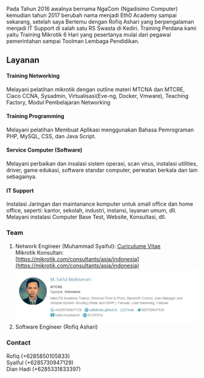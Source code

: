 
Pada Tahun 2016 awalnya bernama NgaCom (Ngadisimo Computer) kemudian tahun 2017 berubah nama menjadi Eth0 Academy sampai sekarang, setelah saya Bertemu dengan Rofiq Ashari yang berpengalaman menjadi IT Support di salah satu RS Swasta di Kediri. Training Perdana kami yaitu Training Mikrotik 6 Hari yang pesertanya mulai dari pegawai pemerintahan sampai Toolman Lembaga Pendidikan.

## Layanan
#### Training Networking
Melayani pelatihan 	mikrotik dengan outline materi MTCNA dan MTCRE,
Ciaco CCNA, Sysadmin, Virtualisasi(Eve-ng, Docker, Vmware), Teaching Factory,
Modul Pembelajaran Networking

#### Training Programming
Melayani pelatihan Membuat Aplikasi menggunakan Bahasa Pemrograman PHP, MySQL, CSS, dan Java Script.

#### Service Computer (Software)
Melayani perbaikan dan insalasi sistem operasi, scan virus,
instalasi utilities, driver, game edukasi, software standar computer,
perwatan berkala dan lain sebagainya.

#### IT Support
Instalasi Jaringan dan maintanance komputer untuk small office dan home office,
seperti: kantor, sekolah, industri, instansi, layanan umum, dll.
Melayani instalasi Computer Base Test, Website, Konsultasi, dll.

### Team
1. Network Engineer (Muhammad Syaiful): [Curiculume Vitae](/mycv)<br>
   Mikrotik Konsultan:<br>
   [https://mikrotik.com/consultants/asia/indonesia](https://mikrotik.com/consultants/asia/indonesia)
   ![konsultan](/consultan-mikrotik.jpg)
2. Software Engineer (Rofiq Ashari)

### Contact
Rofiq (+6285850105833)<br>
Syaiful (+6285730947129)<br>
Dian Hadi (+6285331833397)
